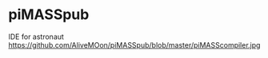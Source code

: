 # piMASSpub
IDE for astronaut
	https://github.com/AliveMOon/piMASSpub/blob/master/piMASScompiler.jpg
